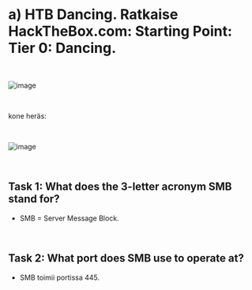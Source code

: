 
# a) HTB Dancing. Ratkaise HackTheBox.com: Starting Point: Tier 0: Dancing.

<br>

![image](https://github.com/user-attachments/assets/6c6819a6-10b9-4826-85a8-72c2532ba4c3)

<br>

kone heräs:

<br>

![image](https://github.com/user-attachments/assets/b48b1be5-3552-49d0-828b-725282032df0)


<br>

## Task 1: What does the 3-letter acronym SMB stand for?
  - SMB = Server Message Block.

<br>

## Task 2: What port does SMB use to operate at?
  - SMB toimii portissa 445.

<br>
